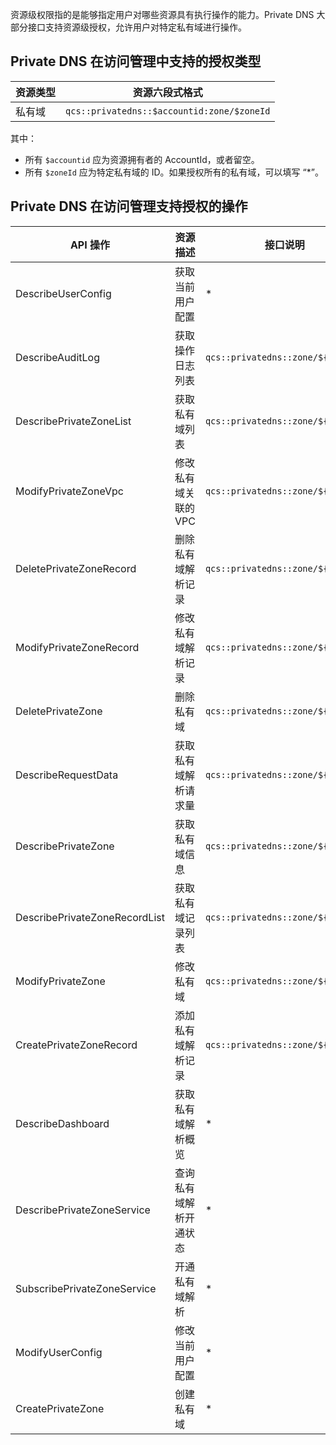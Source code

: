 资源级权限指的是能够指定用户对哪些资源具有执行操作的能力。Private DNS 大部分接口支持资源级授权，允许用户对特定私有域进行操作。

## Private DNS 在访问管理中支持的授权类型

| 资源类型 | 资源六段式格式 | 
|---------|---------|
| 私有域 | `qcs::privatedns::$accountid:zone/$zoneId` |

其中：
 - 所有 `$accountid` 应为资源拥有者的 AccountId，或者留空。
 - 所有 `$zoneId` 应为特定私有域的 ID。如果授权所有的私有域，可以填写 “*”。


## Private DNS 在访问管理支持授权的操作
| API 操作| 资源描述 | 接口说明 |
|---------|---------|---------|
|DescribeUserConfig | 获取当前用户配置| * |
|DescribeAuditLog |获取操作日志列表| `qcs::privatedns::zone/${ZoneId}` |
|DescribePrivateZoneList |获取私有域列表| `qcs::privatedns::zone/${ZoneId}` |
|ModifyPrivateZoneVpc |修改私有域关联的 VPC| `qcs::privatedns::zone/${ZoneId}` |
|DeletePrivateZoneRecord|删除私有域解析记录| `qcs::privatedns::zone/${ZoneId}` |
|ModifyPrivateZoneRecord |修改私有域解析记录|`qcs::privatedns::zone/${ZoneId}` |
|DeletePrivateZone|删除私有域| `qcs::privatedns::zone/${ZoneId}` |
|DescribeRequestData |获取私有域解析请求量| `qcs::privatedns::zone/${ZoneId}` |
|DescribePrivateZone|获取私有域信息| `qcs::privatedns::zone/${ZoneId}` |
|DescribePrivateZoneRecordList |获取私有域记录列表| `qcs::privatedns::zone/${ZoneId}` |
|ModifyPrivateZone |修改私有域| `qcs::privatedns::zone/${ZoneId}` |
|CreatePrivateZoneRecord|添加私有域解析记录| `qcs::privatedns::zone/${ZoneId}` |
|DescribeDashboard|获取私有域解析概览| * |
|DescribePrivateZoneService|查询私有域解析开通状态| * |
|SubscribePrivateZoneService|开通私有域解析| * |
|ModifyUserConfig|修改当前用户配置| * |
|CreatePrivateZone|创建私有域| * |
